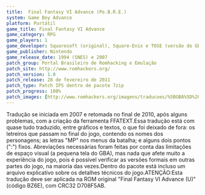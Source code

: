 ```yaml
---
title:  Final Fantasy VI Advance (Po.B.R.E.)
system: Game Boy Advance
platform: Portátil
game_title: Final Fantasy VI Advance
game_category: RPG
game_players: 1
game_developer: Squaresoft (original), Square-Enix e TOSE (versão do GBA)
game_publisher: Nintendo
game_release_date: 1994 (SNES) e 2007
patch_group: Portal Brasileiro de Romhacking e Emulação
patch_site: http://www.romhackers.org/
patch_version: 1.0
patch_release: 28 de fevereiro de 2011
patch_type: Patch IPS dentro de pacote 7zip
patch_progress: 100%
patch_images: [http://www.romhackers.org/imagens/traducoes/%5BGBA%5D%20Final%20Fantasy%20VI%20Advance%20-%20Po.B.R.E.%20-%201.png,http://www.romhackers.org/imagens/traducoes/%5BGBA%5D%20Final%20Fantasy%20VI%20Advance%20-%20Po.B.R.E.%20-%202.png,http://www.romhackers.org/imagens/traducoes/%5BGBA%5D%20Final%20Fantasy%20VI%20Advance%20-%20Po.B.R.E.%20-%203.png]
---
```

Tradução se iniciada em 2007 e retomada no final de 2010, após alguns problemas, com a criação da ferramenta FFATEXT.Essa tradução está com quase tudo traduzido, entre gráficos e textos, o que foi deixado de fora: os letreiros que passam no final do jogo, contendo os nomes dos personagens; as letras "MP" nos menus da batalha; e alguns dois pontos (":") fixos. Abreviações necessárias foram feitas por conta das limitações de espaço visual (a pequena tela do GBA), mas nada que afete muito a experiência do jogo, pois é possível verificar as versões formais em outras partes do jogo, na maioria das vezes.Dentro do pacote está incluso um arquivo explicativo sobre os detalhes técnicos do jogo.ATENÇÃO:Esta tradução deve ser aplicada na ROM original "Final Fantasy VI Advance (U)" (código BZ6E), com CRC32 D708F5AB.